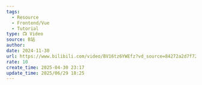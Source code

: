 ```yaml
---
tags:
  - Resource
  - Frontend/Vue
  - Tutorial
type: 📺 Video
source: B站
author: 
date: 2024-11-30
url: https://www.bilibili.com/video/BV16tz6YWEfz?vd_source=84272a2d7f72158b38778819be5bc6ad
rate: 10
create_time: 2025-04-30 23:17
update_time: 2025/06/29 18:25
---
```

